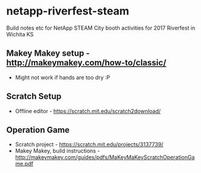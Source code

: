 # netapp-riverfest-steam
Build notes etc for NetApp STEAM City booth activities for 2017 Riverfest in Wichita KS

## Makey Makey setup - http://makeymakey.com/how-to/classic/
* Might not work if hands are too dry :P

## Scratch Setup
* Offline editor - https://scratch.mit.edu/scratch2download/

## Operation Game
* Scratch project - https://scratch.mit.edu/projects/3137739/
* Makey Makey, build instructions - http://makeymakey.com/guides/pdfs/MaKeyMaKeyScratchOperationGame.pdf
